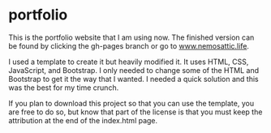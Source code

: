 # portfolio

This is the portfolio website that I am using now. The finished version can be found by clicking the gh-pages branch or go to www.nemosattic.life. 

I used a template to create it but heavily modified it. It uses HTML, CSS, JavaScript, and Bootstrap. I only needed to change some of the HTML and Bootstrap to get it the way that I wanted. I needed a quick solution and this was the best for my time crunch. 

If you plan to download this project so that you can use the template, you are free to do so, but know that part of the license is that you must keep the attribution at the end of the index.html page. 
